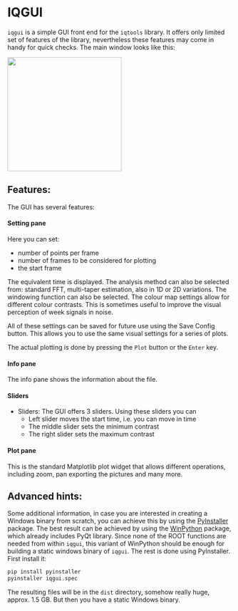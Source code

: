 # IQGUI

`iqgui` is a simple GUI front end for the `iqtools` library. It offers only limited set of features of the library, nevertheless these features may come in handy for quick checks. The main window looks like this:

<img src="https://raw.githubusercontent.com/xaratustrah/iqtools/main/docs/img/iqgui.png" width="256">

## Features:

The GUI has several features:

#### Setting pane
Here you can set:

- number of points per frame
- number of frames to be considered for plotting
- the start frame
  
The equivalent time is displayed. The analysis method can also be selected from: standard FFT, multi-taper estimation, also in 1D or 2D variations. The windowing function can also be selected. The colour map settings allow for different colour contrasts. This is sometimes useful to improve the visual perception of week signals in noise.

All of these settings can be saved for future use using the Save Config button. This allows you to use the same visual settings for a series of plots.

The actual plotting is done by pressing the `Plot` button or the `Enter` key.



#### Info pane

The info pane shows the information about the file.

#### Sliders

* Sliders: The GUI offers 3 sliders. Using these sliders you can 
  * Left slider moves the start time, i.e. you can move in time
  * The middle slider sets the minimum contrast
  * The right slider sets the maximum contrast


#### Plot pane

This is the standard Matplotlib plot widget that allows different operations, including zoom, pan exporting the pictures and many more.



## Advanced hints:

Some additional information, in case you are interested in creating a Windows binary from scratch, you can achieve this by using the [PyInstaller](https://pyinstaller.org/en/stable/) package. The best result can be achieved by using the [WinPython](http://winpython.github.io/) package, which already includes PyQt library. Since none of the ROOT functions are needed from within `iqgui`, this variant of WinPython should be enough for building a static windows binary of `iqgui`. The rest is done using PyInstaller. First install it:

```bash
pip install pyinstaller
pyinstaller iqgui.spec
```

The resulting files will be in the `dist` directory, somehow really huge, approx. 1.5 GB. But then you have a static Windows binary.
